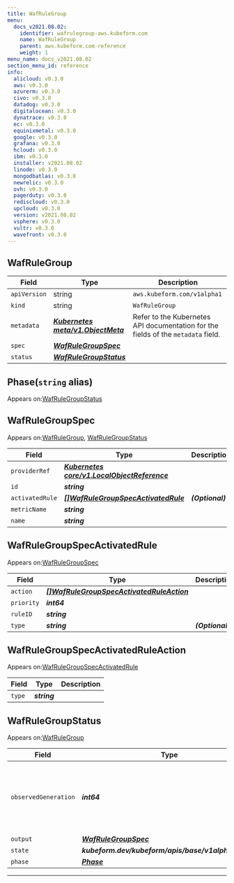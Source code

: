 ```yaml
---
title: WafRuleGroup
menu:
  docs_v2021.08.02:
    identifier: wafrulegroup-aws.kubeform.com
    name: WafRuleGroup
    parent: aws.kubeform.com-reference
    weight: 1
menu_name: docs_v2021.08.02
section_menu_id: reference
info:
  alicloud: v0.3.0
  aws: v0.3.0
  azurerm: v0.3.0
  civo: v0.3.0
  datadog: v0.3.0
  digitalocean: v0.3.0
  dynatrace: v0.3.0
  ec: v0.3.0
  equinixmetal: v0.3.0
  google: v0.3.0
  grafana: v0.3.0
  hcloud: v0.3.0
  ibm: v0.3.0
  installer: v2021.08.02
  linode: v0.3.0
  mongodbatlas: v0.3.0
  newrelic: v0.3.0
  ovh: v0.3.0
  pagerduty: v0.3.0
  rediscloud: v0.3.0
  upcloud: v0.3.0
  version: v2021.08.02
  vsphere: v0.3.0
  vultr: v0.3.0
  wavefront: v0.3.0
---
```


## WafRuleGroup
| Field | Type | Description |
| ------ | ----- | ----------- |
| `apiVersion` | string | `aws.kubeform.com/v1alpha1` |
|    `kind` | string | `WafRuleGroup` |
| `metadata` | ***[Kubernetes meta/v1.ObjectMeta](https://v1-18.docs.kubernetes.io/docs/reference/generated/kubernetes-api/v1.18/#objectmeta-v1-meta)***|Refer to the Kubernetes API documentation for the fields of the `metadata` field.|
| `spec` | ***[WafRuleGroupSpec](#wafrulegroupspec)***||
| `status` | ***[WafRuleGroupStatus](#wafrulegroupstatus)***||
## Phase(`string` alias)

Appears on:[WafRuleGroupStatus](#wafrulegroupstatus)

## WafRuleGroupSpec

Appears on:[WafRuleGroup](#wafrulegroup), [WafRuleGroupStatus](#wafrulegroupstatus)

| Field | Type | Description |
| ------ | ----- | ----------- |
| `providerRef` | ***[Kubernetes core/v1.LocalObjectReference](https://v1-18.docs.kubernetes.io/docs/reference/generated/kubernetes-api/v1.18/#localobjectreference-v1-core)***||
| `id` | ***string***||
| `activatedRule` | ***[[]WafRuleGroupSpecActivatedRule](#wafrulegroupspecactivatedrule)***| ***(Optional)*** |
| `metricName` | ***string***||
| `name` | ***string***||
## WafRuleGroupSpecActivatedRule

Appears on:[WafRuleGroupSpec](#wafrulegroupspec)

| Field | Type | Description |
| ------ | ----- | ----------- |
| `action` | ***[[]WafRuleGroupSpecActivatedRuleAction](#wafrulegroupspecactivatedruleaction)***||
| `priority` | ***int64***||
| `ruleID` | ***string***||
| `type` | ***string***| ***(Optional)*** |
## WafRuleGroupSpecActivatedRuleAction

Appears on:[WafRuleGroupSpecActivatedRule](#wafrulegroupspecactivatedrule)

| Field | Type | Description |
| ------ | ----- | ----------- |
| `type` | ***string***||
## WafRuleGroupStatus

Appears on:[WafRuleGroup](#wafrulegroup)

| Field | Type | Description |
| ------ | ----- | ----------- |
| `observedGeneration` | ***int64***| ***(Optional)*** Resource generation, which is updated on mutation by the API Server.|
| `output` | ***[WafRuleGroupSpec](#wafrulegroupspec)***| ***(Optional)*** |
| `state` | ***kubeform.dev/kubeform/apis/base/v1alpha1.State***| ***(Optional)*** |
| `phase` | ***[Phase](#phase)***| ***(Optional)*** |
---
